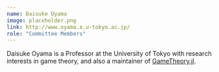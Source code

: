 ```yaml
---
name: Daisuke Oyama
image: placeholder.png
link: http://www.oyama.e.u-tokyo.ac.jp/
role: "Committee Members"
---
```

Daisuke Oyama is a Professor at the University of Tokyo with research interests in game theory, and also a maintainer of [GameTheory.jl](https://github.com/QuantEcon/GameTheory.jl).
